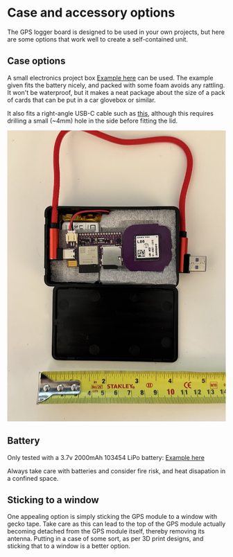 # Case and accessory options

The GPS logger board is designed to be used in your own projects, but here are some options that work well to create a self-contained unit.

## Case options

A small electronics project box [Example here](https://www.amazon.co.uk/dp/B08HLWB9YJ) can be used. The example given fits the battery nicely,
and packed with some foam avoids any rattling. It won't be waterproof, but it makes a neat package about the size of a pack of cards that can
be put in a car glovebox or similar.

It also fits a right-angle USB-C cable such as [this](https://www.amazon.co.uk/dp/B07SX281CH), although this requires drilling a small (~4mm)
hole in the side before fitting the lid.

![Image of example Therlan plastic enclosure with foam packing](./images/therlan_case_with_battery_and_usb.jpg)

## Battery

Only tested with a 3.7v 2000mAh 103454 LiPo battery: [Example here](https://www.amazon.co.uk/dp/B08214DJLJ)

Always take care with batteries and consider fire risk, and heat disapation in a confined space.

## Sticking to a window

One appealing option is simply sticking the GPS module to a window with gecko tape. Take care as this can lead to the top of the GPS module actually becoming detached from the GPS module itself, thereby removing its antenna. Putting in a case of some sort, as per 3D print designs, and sticking that to a window is a better option.
